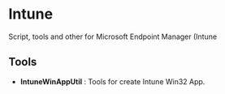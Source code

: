 # Intune
Script, tools and other for Microsoft Endpoint Manager (Intune


## Tools

* **IntuneWinAppUtil** : Tools for create Intune Win32 App.
